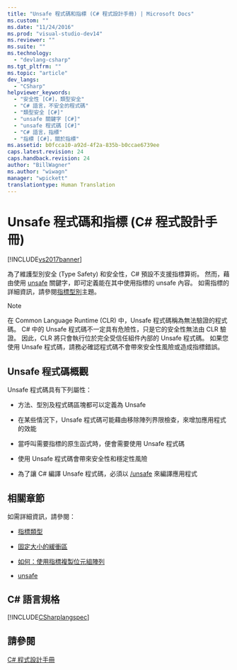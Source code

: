 ```yaml
---
title: "Unsafe 程式碼和指標 (C# 程式設計手冊) | Microsoft Docs"
ms.custom: ""
ms.date: "11/24/2016"
ms.prod: "visual-studio-dev14"
ms.reviewer: ""
ms.suite: ""
ms.technology: 
  - "devlang-csharp"
ms.tgt_pltfrm: ""
ms.topic: "article"
dev_langs: 
  - "CSharp"
helpviewer_keywords: 
  - "安全性 [C#]，類型安全"
  - "C# 語言，不安全的程式碼"
  - "類型安全 [C#]"
  - "unsafe 關鍵字 [C#]"
  - "unsafe 程式碼 [C#]"
  - "C# 語言，指標"
  - "指標 [C#]，關於指標"
ms.assetid: b0fcca10-a92d-4f2a-835b-b0ccae6739ee
caps.latest.revision: 24
caps.handback.revision: 24
author: "BillWagner"
ms.author: "wiwagn"
manager: "wpickett"
translationtype: Human Translation
---
```

# Unsafe 程式碼和指標 (C# 程式設計手冊)
[!INCLUDE[vs2017banner](../../../csharp/includes/vs2017banner.md)]

為了維護型別安全 \(Type Safety\) 和安全性，C\# 預設不支援指標算術。  然而，藉由使用 [unsafe](../../../csharp/language-reference/keywords/unsafe.md) 關鍵字，即可定義能在其中使用指標的 unsafe 內容。  如需指標的詳細資訊，請參閱[指標型別](../../../csharp/programming-guide/unsafe-code-pointers/pointer-types.md)主題。  
  
> [!NOTE]
>  在 Common Language Runtime \(CLR\) 中，Unsafe 程式碼稱為無法驗證的程式碼。  C\# 中的 Unsafe 程式碼不一定具有危險性，只是它的安全性無法由 CLR 驗證。  因此，CLR 將只會執行位於完全受信任組件內部的 Unsafe 程式碼。  如果您使用 Unsafe 程式碼，請務必確認程式碼不會帶來安全性風險或造成指標錯誤。  
  
## Unsafe 程式碼概觀  
 Unsafe 程式碼具有下列屬性：  
  
-   方法、型別及程式碼區塊都可以定義為 Unsafe  
  
-   在某些情況下，Unsafe 程式碼可能藉由移除陣列界限檢查，來增加應用程式的效能  
  
-   當呼叫需要指標的原生函式時，便會需要使用 Unsafe 程式碼  
  
-   使用 Unsafe 程式碼會帶來安全性和穩定性風險  
  
-   為了讓 C\# 編譯 Unsafe 程式碼，必須以 [\/unsafe](../../../csharp/language-reference/compiler-options/unsafe-compiler-option.md) 來編譯應用程式  
  
## 相關章節  
 如需詳細資訊，請參閱：  
  
-   [指標類型](../../../csharp/programming-guide/unsafe-code-pointers/pointer-types.md)  
  
-   [固定大小的緩衝區](../../../csharp/programming-guide/unsafe-code-pointers/fixed-size-buffers.md)  
  
-   [如何：使用指標複製位元組陣列](../../../csharp/programming-guide/unsafe-code-pointers/how-to-use-pointers-to-copy-an-array-of-bytes.md)  
  
-   [unsafe](../../../csharp/language-reference/keywords/unsafe.md)  
  
## C\# 語言規格  
 [!INCLUDE[CSharplangspec](../../../csharp/language-reference/keywords/includes/csharplangspec_md.md)]  
  
## 請參閱  
 [C\# 程式設計手冊](../../../csharp/programming-guide/index.md)